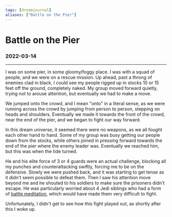 ```yaml
---
tags: [dreamjournal]
aliases: ["Battle on the Pier"]
---
```


# Battle on the Pier
### 2022-03-14
---

I was on some pier, in some gloomy/foggy place. I was with a squad of people, and we were on a rescue mission. Up ahead, past a throng of enemies clad in black, I could see my people rigged up in stocks 10 or 15 feet off the ground, completely naked. My group moved forward quietly, trying not to arouse attention, but eventually we had to make a move.

We jumped onto the crowd, and I mean "onto" in a literal sense, as we were running across the crowd by jumping from person to person, stepping on heads and shoulders. Eventually we made it towards the front of the crowd, near the end of the pier, and we began to fight our way forward.

In this dream universe, it seemed there were no weapons, as we all fought each other hand to hand. Some of my group was busy getting our people down from the stocks, while others joined in pressing forward towards the end of the pier where the enemy leader was. Eventually we reached him, but this was when the tide turned.

He and his elite force of 3 or 4 guards were an actual challenge, blocking all my punches and counterattacking swiftly, forcing me to be on the defensive. Slowly we were pushed back, and it was starting to get tense as it didn't seem possible to defeat them. Then I saw his attention move beyond me and he shouted to his soldiers to make sure the prisoners didn't escape. He was particularly worried about 4 Jedi siblings who had a form of [battle meditation](https://starwars.fandom.com/wiki/Battle_meditation), which would have made them very difficult to fight.

Unfortunately, I didn't get to see how this fight played out, as shortly after this I woke up.
